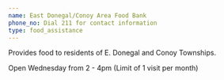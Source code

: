 ```yaml
---
name: East Donegal/Conoy Area Food Bank
phone_no: Dial 211 for contact information
type: food_assistance
---
```

Provides food to residents of E. Donegal and Conoy Townships. 

Open Wednesday from 2 - 4pm (Limit of 1 visit per month)